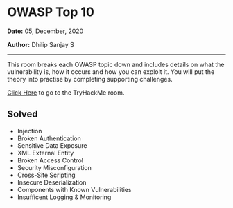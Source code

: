 # OWASP Top 10

**Date:** 05, December, 2020

**Author:** Dhilip Sanjay S

---
This room breaks each OWASP topic down and includes details on what the vulnerability is, how it occurs and how you can exploit it. You will put the theory into practise by completing supporting challenges.

[Click Here](https://tryhackme.com/room/owasptop10) to go to the TryHackMe room.

## Solved
- Injection
- Broken Authentication
- Sensitive Data Exposure
- XML External Entity
- Broken Access Control
- Security Misconfiguration
- Cross-Site Scripting
- Insecure Deserialization
- Components with Known Vulnerabilities
- Insufficent Logging & Monitoring